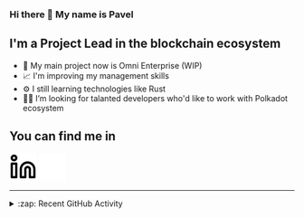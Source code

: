 ### Hi there 👋 My name is Pavel

## I'm a Project Lead in the blockchain ecosystem 

- 🚀 My main project now is Omni Enterprise (WIP)
- 📈 I'm improving my management skills
- ⚙️ I still learning technologies like Rust
- 🧑‍💻 I’m looking for talanted developers who'd like to work with Polkadot ecosystem

## You can find me in
[![website](./img/linkedin-light.svg)](https://www.linkedin.com/in/golovkinpl/)
[![website](./img/linkedin-dark.svg)](https://www.linkedin.com/in/golovkinpl/)

---

<details>
  <summary>:zap: Recent GitHub Activity</summary>
  
<!--START_SECTION:activity-->
1. 🎉 Merged PR [#275](https://github.com/nova-wallet/metadata-portal/pull/275) in [nova-wallet/metadata-portal](https://github.com/nova-wallet/metadata-portal)
2. 🎉 Merged PR [#274](https://github.com/nova-wallet/metadata-portal/pull/274) in [nova-wallet/metadata-portal](https://github.com/nova-wallet/metadata-portal)
3. ❗️ Opened issue [#3138](https://github.com/matrix-org/matrix-js-sdk/issues/3138) in [matrix-org/matrix-js-sdk](https://github.com/matrix-org/matrix-js-sdk)
4. 🎉 Merged PR [#273](https://github.com/nova-wallet/metadata-portal/pull/273) in [nova-wallet/metadata-portal](https://github.com/nova-wallet/metadata-portal)
5. 🎉 Merged PR [#272](https://github.com/nova-wallet/metadata-portal/pull/272) in [nova-wallet/metadata-portal](https://github.com/nova-wallet/metadata-portal)
<!--END_SECTION:activity-->

</details>
